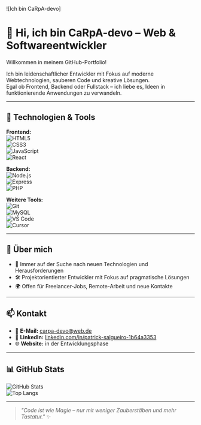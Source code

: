 ![Ich bin CaRpA-devo]


# 👋 Hi, ich bin CaRpA-devo – Web & Softwareentwickler

Willkommen in meinem GitHub-Portfolio!     

Ich bin leidenschaftlicher Entwickler mit Fokus auf moderne Webtechnologien, sauberen Code und kreative Lösungen.    
Egal ob Frontend, Backend oder Fullstack – ich liebe es, Ideen in funktionierende Anwendungen zu verwandeln.

---

## 🚀 Technologien & Tools

**Frontend:**  
![HTML5](https://img.shields.io/badge/-HTML5-E34F26?style=flat&logo=html5&logoColor=fff)  
![CSS3](https://img.shields.io/badge/-CSS3-1572B6?style=flat&logo=css3)  
![JavaScript](https://img.shields.io/badge/-JavaScript-F7DF1E?style=flat&logo=javascript&logoColor=000)  
![React](https://img.shields.io/badge/-React-61DAFB?style=flat&logo=react)

**Backend:**  
![Node.js](https://img.shields.io/badge/-Node.js-339933?style=flat&logo=node.js&logoColor=fff)  
![Express](https://img.shields.io/badge/-Express-black?style=flat&logo=express)  
![PHP](https://img.shields.io/badge/-PHP-777BB4?style=flat&logo=php)

**Weitere Tools:**  
![Git](https://img.shields.io/badge/-Git-F05032?style=flat&logo=git&logoColor=fff)  
![MySQL](https://img.shields.io/badge/-MySQL-4479A1?style=flat&logo=mysql&logoColor=fff)  
![VS Code](https://img.shields.io/badge/-VS%20Code-007ACC?style=flat&logo=visual-studio-code)  
![Cursor](https://img.shields.io/badge/-Cursor-FF0000?style=flat&logo=cursor)  

---

## 💼 Über mich

- 🧠 Immer auf der Suche nach neuen Technologien und Herausforderungen
- 🛠️ Projektorientierter Entwickler mit Fokus auf pragmatische Lösungen
- 🌍 Offen für Freelancer-Jobs, Remote-Arbeit und neue Kontakte

---

## 📫 Kontakt

- 📧 **E-Mail:** carpa-devo@web.de  
- 💼 **LinkedIn:** [linkedin.com/in/patrick-salgueiro-1b64a3353](https://www.linkedin.com/in/patrick-salgueiro-1b64a3353/)
- 🌐 **Website:** in der Entwicklungsphase

---

## 📊 GitHub Stats

![GitHub Stats](https://github-readme-stats.vercel.app/api?username=CaRpA-devo&show_icons=true&theme=radical)  
![Top Langs](https://github-readme-stats.vercel.app/api/top-langs/?username=CaRpA-devo&layout=compact&theme=radical)

---

> _"Code ist wie Magie – nur mit weniger Zauberstäben und mehr Tastatur."_ ✨

